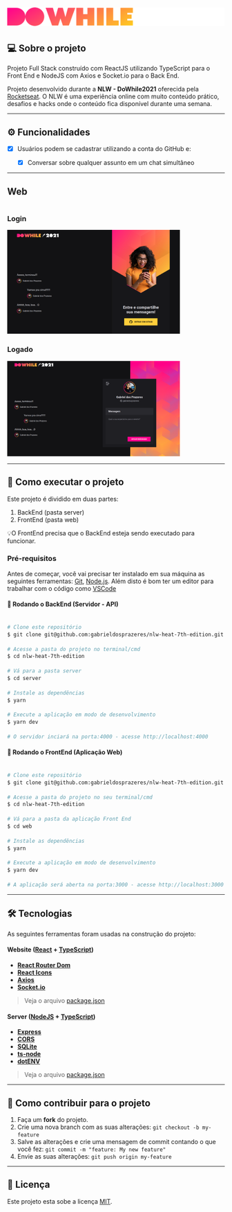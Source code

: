 <h1 align="center">
    <img alt="DoWhile2021" title="#DoWhile2021" src="./assets/banner.svg" />
</h1>

## 💻 Sobre o projeto

Projeto Full Stack construído com ReactJS utilizando TypeScript para o Front End e NodeJS com Axios e Socket.io para o Back End.

Projeto desenvolvido durante a **NLW - DoWhile2021** oferecida pela [Rocketseat](https://blog.rocketseat.com.br/primeira-next-level-week/).
O NLW é uma experiência online com muito conteúdo prático, desafios e hacks onde o conteúdo fica disponível durante uma semana.

---

## ⚙️ Funcionalidades

- [x] Usuários podem se cadastrar utilizando a conta do GitHub e:

  - [x] Conversar sobre qualquer assunto em um chat simultâneo

---

## Web

<p align="center" style="display: flex; align-items: flex-start; justify-content: center;">
<h3>Login</h3>
  <img alt="NextLevelWeek" title="#NextLevelWeek" src="./assets/image-login.png" width="400px">
<h3>Logado</h3>
  <img alt="NextLevelWeek" title="#NextLevelWeek" src="./assets/image-logged.png" width="400px">
</p>

---

## 🚀 Como executar o projeto

Este projeto é dividido em duas partes:

1. BackEnd (pasta server)
2. FrontEnd (pasta web)

💡O FrontEnd precisa que o BackEnd esteja sendo executado para funcionar.

### Pré-requisitos

Antes de começar, você vai precisar ter instalado em sua máquina as seguintes ferramentas:
[Git](https://git-scm.com), [Node.js](https://nodejs.org/en/).
Além disto é bom ter um editor para trabalhar com o código como [VSCode](https://code.visualstudio.com/)

#### 🎲 Rodando o BackEnd (Servidor - API)

```bash

# Clone este repositório
$ git clone git@github.com:gabrieldosprazeres/nlw-heat-7th-edition.git

# Acesse a pasta do projeto no terminal/cmd
$ cd nlw-heat-7th-edition

# Vá para a pasta server
$ cd server

# Instale as dependências
$ yarn

# Execute a aplicação em modo de desenvolvimento
$ yarn dev

# O servidor inciará na porta:4000 - acesse http://localhost:4000

```

#### 🧭 Rodando o FrontEnd (Aplicação Web)

```bash

# Clone este repositório
$ git clone git@github.com:gabrieldosprazeres/nlw-heat-7th-edition.git

# Acesse a pasta do projeto no seu terminal/cmd
$ cd nlw-heat-7th-edition

# Vá para a pasta da aplicação Front End
$ cd web

# Instale as dependências
$ yarn

# Execute a aplicação em modo de desenvolvimento
$ yarn dev

# A aplicação será aberta na porta:3000 - acesse http://localhost:3000

```

---

## 🛠 Tecnologias

As seguintes ferramentas foram usadas na construção do projeto:

#### **Website** ([React](https://reactjs.org/) + [TypeScript](https://www.typescriptlang.org/))

- **[React Router Dom](https://github.com/ReactTraining/react-router/tree/master/packages/react-router-dom)**
- **[React Icons](https://react-icons.github.io/react-icons/)**
- **[Axios](https://github.com/axios/axios)**
- **[Socket.io](https://socket.io/)**

> Veja o arquivo [package.json](https://github.com/gabrieldosprazeres/nlw-heat-7th-edition/blob/master/web/package.json)

#### **Server** ([NodeJS](https://nodejs.org/en/) + [TypeScript](https://www.typescriptlang.org/))

- **[Express](https://expressjs.com/)**
- **[CORS](https://expressjs.com/en/resources/middleware/cors.html)**
- **[SQLite](https://github.com/mapbox/node-sqlite3)**
- **[ts-node](https://github.com/TypeStrong/ts-node)**
- **[dotENV](https://github.com/motdotla/dotenv)**

> Veja o arquivo [package.json](https://github.com/gabrieldosprazeres/nlw-heat-7th-edition/blob/master/server/package.json)

---

## 💪 Como contribuir para o projeto

1. Faça um **fork** do projeto.
2. Crie uma nova branch com as suas alterações: `git checkout -b my-feature`
3. Salve as alterações e crie uma mensagem de commit contando o que você fez: `git commit -m "feature: My new feature"`
4. Envie as suas alterações: `git push origin my-feature`

---

## 📝 Licença

Este projeto esta sobe a licença [MIT](./LICENSE).
